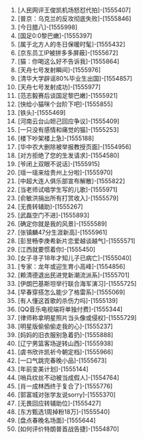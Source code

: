 
1. [人民网评王俊凯机场怒怼代拍]-[1555407]
1. [普京：乌克兰的反攻彻底失败]-[1555846]
1. [今日腊八]-[1555998]
1. [国足0:0黎巴嫩]-[1555397]
1. [属于北方人的冬日保暖时髦]-[1555432]
1. [京东员工IP被拼多多屏蔽]-[1555672]
1. [猫：你喝这么好不告诉我]-[1555864]
1. [天舟七号发射瞬间]-[1555976]
1. [清华大学辟谣80%毕业生出国]-[1554857]
1. [天舟七号发射成功]-[1555977]
1. [范志毅赛后谈国足黎巴嫩]-[1555921]
1. [快给小猫咪个台阶下吧]-[1555855]
1. [铁头]-[1555469]
1. [河南云台山妲己回应争议]-[1555409]
1. [一只没有感情和痛觉的猫]-[1555253]
1. [楼下吵架楼上急]-[1555188]
1. [华中农大删除被举报教授页面]-[1554956]
1. [对方拒绝了您的生发请求]-[1554580]
1. [爷闭上双眼不说话]-[1555915]
1. [瑶一瑶来给贵州上分啦]-[1555970]
1. [中超大连人俱乐部宣布解散]-[1555822]
1. [当老师试唱学生写的儿歌]-[1555971]
1. [俞敏洪捐出所有打赏收入]-[1555579]
1. [无畏转辅助]-[1555267]
1. [武磊空门不进]-[1555893]
1. [确定你就是我的风景]-[1555589]
1. [张镇麟47分生涯新高]-[1555961]
1. [彭昱畅李庚希新片恋爱越谈越气]-[1555571]
1. [江西就要惯着你]-[1555450]
1. [女子寻子18年才知儿子已病亡]-[1555040]
1. [专家：龙年或迎生育小高峰]-[1554856]
1. [赖清德退出民进党新潮流派系]-[1555701]
1. [伊朗巴基斯坦举行联合海军演习]-[1555725]
1. [早春穿搭怎么能少了格雷系]-[1555069]
1. [有人懂这首歌的杀伤力吗]-[1555139]
1. [QQ音乐电视端将单独付费]-[1555344]
1. [律师称拿明星照片当头像或侵权]-[1555729]
1. [明星版偷偷偷走我的心]-[1555237]
1. [妈妈的旧衣服别急着扔]-[1555888]
1. [辽宁男篮客场逆转山西]-[1555938]
1. [虞书欣许凯祈今朝定档]-[1555966]
1. [一口气跳完春晚小品]-[1555673]
1. [年前变美计划]-[1555144]
1. [哨兵纹丝不动被当成假人]-[1554764]
1. [肖一成林西终于复合了]-[1555776]
1. [郭富城对张学友说sorry]-[1555370]
1. [无畏回应转辅助位]-[1555427]
1. [东方甄选1周掉粉18万]-[1555540]
1. [盘点春晚名场面]-[1555644]
1. [如何评价特朗普首战告捷]-[1554870]